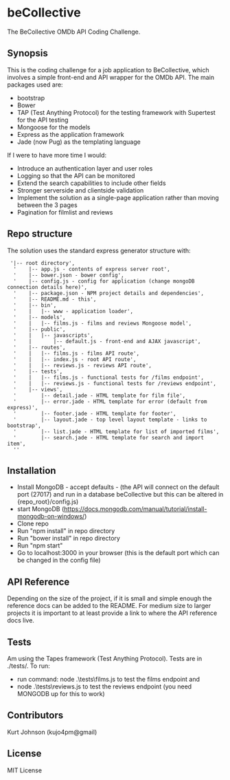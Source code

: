 # beCollective
The BeCollective OMDb API Coding Challenge.
## Synopsis

This is the coding challenge for a job application to BeCollective, which involves a simple front-end and API wrapper for the OMDb API. The main packages used are:
* bootstrap
* Bower
* TAP (Test Anything Protocol) for the testing framework with Supertest for the API testing
* Mongoose for the models
* Express as the application framework
* Jade (now Pug) as the templating language

If I were to have more time I would:
* Introduce an authentication layer and user roles
* Logging so that the API can be monitored
* Extend the search capabilities to include other fields
* Stronger serverside and clientside validation
* Implement the solution as a single-page application rather than moving between the 3 pages
* Pagination for filmlist and reviews


## Repo structure

The solution uses the standard express generator structure with:
```
 '|-- root directory',
  '    |-- app.js - contents of express server root',
  '    |-- bower.json - bower config',
  '    |-- config.js - config for application (change mongoDB connection details here)',
  '    |-- package.json - NPM project details and dependencies',
  '    |-- README.md - this',
  '    |-- bin',
  '    |   |-- www - application loader',
  '    |-- models',
  '    |   |-- films.js - films and reviews Mongoose model',
  '    |-- public',
  '    |   |-- javascripts',
  '    |       |-- default.js - front-end and AJAX javascript',
  '    |-- routes',
  '    |   |-- films.js - films API route',
  '    |   |-- index.js - root API route',
  '    |   |-- reviews.js - reviews API route',
  '    |-- tests',
  '    |   |-- films.js - functional tests for /films endpoint',
  '    |   |-- reviews.js - functional tests for /reviews endpoint',
  '    |-- views',
  '        |-- detail.jade - HTML template for film file',
  '        |-- error.jade - HTML template for error (default from express)',
  '        |-- footer.jade - HTML template for footer',
  '        |-- layout.jade - top level layout template - links to bootstrap',
  '        |-- list.jade - HTML template for list of imported films',
  '        |-- search.jade - HTML template for search and import item',
  ''
```

## Installation

* Install MongoDB - accept defaults - (the API will connect on the default port (27017) and run in a database beCollective but this can be altered in {repo_root}/config.js)
* start MongoDB (https://docs.mongodb.com/manual/tutorial/install-mongodb-on-windows/)
* Clone repo
* Run "npm install" in repo directory
* Run "bower install" in repo directory
* Run "npm start"
* Go to localhost:3000 in your browser (this is the default port which can be changed in the config file)


## API Reference

Depending on the size of the project, if it is small and simple enough the reference docs can be added to the README. For medium size to larger projects it is important to at least provide a link to where the API reference docs live.

## Tests

Am using the Tapes framework (Test Anything Protocol). Tests are in ./tests/. To run:
* run command: node .\tests\films.js to test the films endpoint and
* node .\tests\reviews.js to test the reviews endpoint (you need MONGODB up for this to work)

## Contributors

Kurt Johnson (kujo4pm@gmail)

## License

MIT License